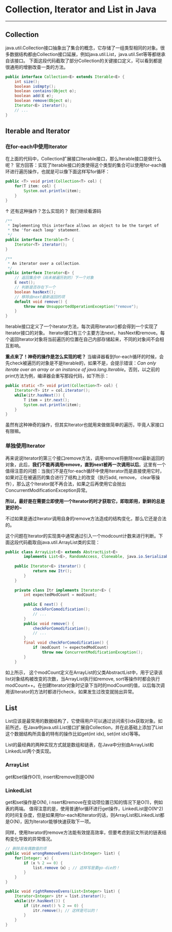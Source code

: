 # Collection, Iterator and List in Java

---

## Collection
java.util.Collection接口抽象出了集合的概念，它存储了一组类型相同的对象。很多数据结构都由Collection接口延展，例如java.util.List，java.util.Set等等都继承自该接口。
下面这段代码截取了部分Collection的关键接口定义，可以看到都是很通用的增删改查一类的方法。
```java
public interface Collection<E> extends Iterable<E> {
    int size();
    boolean isEmpty();
    boolean contains(Object o);
    boolean add(E e);
    boolean remove(Object o);
    Iterator<E> iterator();
    // ...
}
```

## Iterable and Iterator
### 在for-each中使用Iterator
在上面的代码中，Collection扩展接口Iterable接口，那么Iterable接口是做什么呢？
官方回答：实现了Iterable接口的类使得这个类型的集合可以使用for-each循环进行遍历操作，也就是可以像下面这样写for循环：
```java
public <T> void print(Collection<T> col) {
    for(T item: col) {
        System.out.println(item);
    }
}
```
↑ 还有这种操作？怎么实现的？
我们继续看源码
```java
/**
 * Implementing this interface allows an object to be the target of
 * the "for-each loop" statement.
 */
public interface Iterable<T> {
    Iterator<T> iterator();
}

/**
 * An iterator over a collection. 
 */
public interface Iterator<E> {
    // 返回集合中（尚未被遍历到的）下一个对象
    E next();
    // 判断是否存在下一个
    boolean hasNext();
    // 移除由next最新返回的项
    default void remove() {
        throw new UnsupportedOperationException("remove");
    }
}
```
Iterable接口定义了一个iterator方法，每次调用iterator()都会得到一个实现了Iterator接口的对象。
Iterator接口有三个主要方法next，hasNext和remove。每个返回Iterator对象将当前遍历的位置在自己内部存储起来，不同的对象间不会相互影响。

**重点来了！神奇的操作是怎么实现的呢？**
当编译器看到for-each循环的时候，会先check被遍历的对象是不是Iterable的，如果不是，会提示错误：*Can only iterate over an array or an instance of java.lang.Iterable*。否则，以之前的print方法为例，编译器会重写那段代码，如下所示：
```java
public static <T> void print(Collection<T> col) {
    Iterator<T> itr = col.iterator();
    while(itr.hasNext()) {
        T item = itr.next();
        System.out.println(item);
    }
}
```
虽然有这种神奇的操作，但其实Iterator也就用来做做简单的遍历，毕竟人家接口有限嘛。

### 单独使用Iterator
再来说说Iterator的第三个接口remove方法，调用remove将删除next最新返回的对象，此后，**我们不能再调用remove，直到next被再一次调用以后**。这里有一个值得注意的问题：当我们不是在for-each循环中使用Iterator而是直接使用它时，如果对正在被遍历的集合进行了结构上的改变（执行add, remove， clear等操作），那么这个Iterator就不再合法，如果之后再使用它会抛出ConcurrentModificationException异常。

**所以，最好是在需要立即使用一个Iterator的时才获取它，即取即用，新鲜的总是更好的~**

不过如果是通过Iterator调用自身的remove方法造成的结构变化，那么它还是合法的。

这个问题在Iterator的实现类中通常通过引入一个modcount计数来进行判断。下面这段代码截取自java.util.ArrayList类的实现：
```java
public class ArrayList<E> extends AbstractList<E>
        implements List<E>, RandomAccess, Cloneable, java.io.Serializable { 
    
    public Iterator<E> iterator() {
            return new Itr();
        }
    }
    
    private class Itr implements Iterator<E> {
        int expectedModCount = modCount;
        
        public E next() {
            checkForComodification();
            // ...
        }
        public void remove() {
            checkForComodification();
            // ...
        }
        final void checkForComodification() {
            if (modCount != expectedModCount)
                throw new ConcurrentModificationException();
        }
    }
```
如上所示， 这个modCount定义在ArrayList的父类AbstractList中，用于记录该list对象结构被改变的次数，当ArrayList执行如remove, sort等操作时都会执行modCount++。在创建Iterator对象时记录下当时的modCount的值，以后每次调用该Iterator的方法时都进行check，如果发生过改变就抛出异常。

## List
List应该是最常用的数据结构了，它使得用户可以通过访问索引idx获取对象。如前所述，在Java中java.util.List接口扩展自Collection，并在此基础上添加了List这个数据结构所具备的特有的操作比如get(int idx), set(int idx)等等。

List的最经典的两种实现方式就是数组和链表，在Java中分别由ArrayList和LinkedList两个类实现。

### ArrayList
get和set操作O(1), insert和remove则是O(N)

### LinkedList
get和set操作是O(N), i   nsert和remove在变动项位置已知的情况下是O(1)，例如表的两端。
值得注意的是，使用普通for循环进行get操作，LinkedList是O(N^2)的时间复杂度，但是如果用for-each和Iterator的话，则ArrayList和LinkedList都是O(N)，因为Iterator能够快速获取下一项。

同样，使用Iterator的remove方法能有效提高效率，但要考虑到前文所说的链表结构变化导致的异常情况。
```java
// 删除具有偶数值的项
public void wrongRemoveEvens(List<Integer> list) {
    for(Integer: x) {
        if (x % 2 == 0) {
            list.remove（x）; // 这样写是要go-die的！
        }
    }
}

public void rightRemoveEvens(List<Integer> list) {
    Iterator<Integer> itr = list.iterator();
    while(itr.hasNext()) {
        if (itr.next() % 2 == 0) {
            itr.remove(); // 这样是可以的！
        }
    }
}

```
